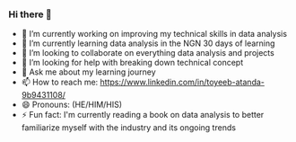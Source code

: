 ### Hi there 👋


- 🔭 I’m currently working on improving my technical skills in data analysis
- 🌱 I’m currently learning data analysis in the NGN 30 days of learning 
- 👯 I’m looking to collaborate on everything data analysis and projects
- 🤔 I’m looking for help with breaking down technical concept
- 💬 Ask me about my learning journey
- 📫 How to reach me: https://www.linkedin.com/in/toyeeb-atanda-9b9431108/
- 😄 Pronouns: (HE/HIM/HIS)
- ⚡ Fun fact: I'm currently reading a book on data analysis to better familiarize myself with the industry and its ongoing trends
